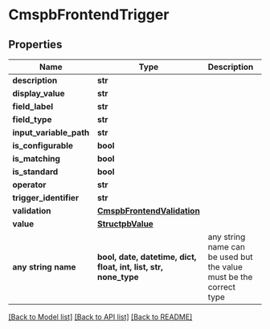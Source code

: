 # CmspbFrontendTrigger


## Properties
Name | Type | Description | Notes
------------ | ------------- | ------------- | -------------
**description** | **str** |  | [optional] 
**display_value** | **str** |  | [optional] 
**field_label** | **str** |  | [optional] 
**field_type** | **str** |  | [optional] 
**input_variable_path** | **str** |  | [optional] 
**is_configurable** | **bool** |  | [optional] 
**is_matching** | **bool** |  | [optional] 
**is_standard** | **bool** |  | [optional] 
**operator** | **str** |  | [optional] 
**trigger_identifier** | **str** |  | [optional] 
**validation** | [**CmspbFrontendValidation**](CmspbFrontendValidation.md) |  | [optional] 
**value** | [**StructpbValue**](StructpbValue.md) |  | [optional] 
**any string name** | **bool, date, datetime, dict, float, int, list, str, none_type** | any string name can be used but the value must be the correct type | [optional]

[[Back to Model list]](../README.md#documentation-for-models) [[Back to API list]](../README.md#documentation-for-api-endpoints) [[Back to README]](../README.md)


